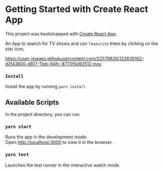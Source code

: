 # Getting Started with Create React App

This project was bootstrapped with [Create React App](https://github.com/facebook/create-react-app).

An App to search for TV shows and can `favourite` them by clicking on the star icon, 

https://user-images.githubusercontent.com/22579826/123639162-d2f43800-d817-11eb-94fc-8773f5d92512.mov


### `Install`
Install the app  by running `yarn install`

## Available Scripts

In the project directory, you can run:

### `yarn start`

Runs the app in the development mode.\
Open [http://localhost:3000](http://localhost:3000) to view it in the browser.


### `yarn test`

Launches the test runner in the interactive watch mode.
